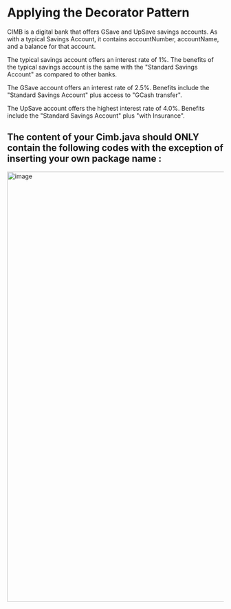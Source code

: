 # Applying the Decorator Pattern
CIMB is a digital bank that offers GSave and UpSave savings accounts.   As with a typical Savings Account, it contains accountNumber, accountName, and a balance for that account.

The typical savings account offers an interest rate of 1%.
The benefits of the typical savings account is the same with the "Standard Savings Account" as compared to other banks.

The GSave account offers an interest rate of 2.5%.
Benefits include the "Standard Savings Account" plus access to "GCash transfer".

The UpSave account offers the highest interest rate of 4.0%.
Benefits include the "Standard Savings Account" plus "with Insurance".

## The content of your Cimb.java should ONLY contain the following codes with the exception of inserting your own package name :

<img width="1000" alt="image" src="https://github.com/aeroldtorregoza/decoratorPattern/assets/143488240/472dd5bd-8c3a-445c-a15a-9233b0d1f05f">

